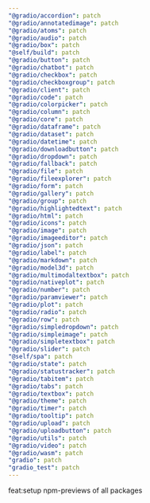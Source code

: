 ```yaml
---
"@gradio/accordion": patch
"@gradio/annotatedimage": patch
"@gradio/atoms": patch
"@gradio/audio": patch
"@gradio/box": patch
"@self/build": patch
"@gradio/button": patch
"@gradio/chatbot": patch
"@gradio/checkbox": patch
"@gradio/checkboxgroup": patch
"@gradio/client": patch
"@gradio/code": patch
"@gradio/colorpicker": patch
"@gradio/column": patch
"@gradio/core": patch
"@gradio/dataframe": patch
"@gradio/dataset": patch
"@gradio/datetime": patch
"@gradio/downloadbutton": patch
"@gradio/dropdown": patch
"@gradio/fallback": patch
"@gradio/file": patch
"@gradio/fileexplorer": patch
"@gradio/form": patch
"@gradio/gallery": patch
"@gradio/group": patch
"@gradio/highlightedtext": patch
"@gradio/html": patch
"@gradio/icons": patch
"@gradio/image": patch
"@gradio/imageeditor": patch
"@gradio/json": patch
"@gradio/label": patch
"@gradio/markdown": patch
"@gradio/model3d": patch
"@gradio/multimodaltextbox": patch
"@gradio/nativeplot": patch
"@gradio/number": patch
"@gradio/paramviewer": patch
"@gradio/plot": patch
"@gradio/radio": patch
"@gradio/row": patch
"@gradio/simpledropdown": patch
"@gradio/simpleimage": patch
"@gradio/simpletextbox": patch
"@gradio/slider": patch
"@self/spa": patch
"@gradio/state": patch
"@gradio/statustracker": patch
"@gradio/tabitem": patch
"@gradio/tabs": patch
"@gradio/textbox": patch
"@gradio/theme": patch
"@gradio/timer": patch
"@gradio/tooltip": patch
"@gradio/upload": patch
"@gradio/uploadbutton": patch
"@gradio/utils": patch
"@gradio/video": patch
"@gradio/wasm": patch
"gradio": patch
"gradio_test": patch
---
```


feat:setup npm-previews of all packages
